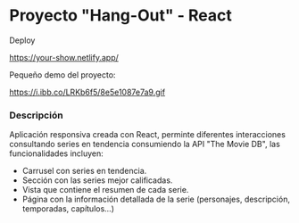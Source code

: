 # Proyecto "Hang-Out" - React

Deploy

https://your-show.netlify.app/

Pequeño demo del proyecto:

https://i.ibb.co/LRKb6f5/8e5e1087e7a9.gif

### Descripción

Aplicación responsiva creada con React, perminte diferentes interacciones consultando series en tendencia consumiendo la API "The Movie DB", las funcionalidades incluyen:

* Carrusel con series en tendencia.
* Sección con las series mejor calificadas.
* Vista que contiene el resumen de cada serie.
* Página con la información detallada de la serie (personajes, descripción, temporadas, capítulos...)
